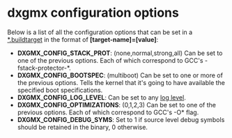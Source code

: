 # dxgmx configuration options
Below is a list of all the configuration options that can be set in a [*.buildtarget](build-system.md##*.buildtarget) in the format of **[target-name]=[value]**:
- **DXGMX_CONFIG_STACK_PROT**: (none,normal,strong,all) Can be set to one of the previous options. Each of which correspond to GCC's -fstack-protector-*.
- **DXGMX_CONFIG_BOOTSPEC**: (multiboot) Can be set to one or more of the previous options. Tells the kernel that it's going to have available the specified boot specifications. 
- **DXGMX_CONFIG_LOG_LEVEL**: Can be set to any [log level](logging.md##Levels).
- **DXGMX_CONFIG_OPTIMIZATIONS**: (0,1,2,3) Can be set to one of the previous options. Each of which correspond to GCC's -O* flag.
- **DXGMX_CONFIG_DEBUG_SYMS**: Set to 1 if source level debug symbols should be retained in the binary, 0 otherwise.